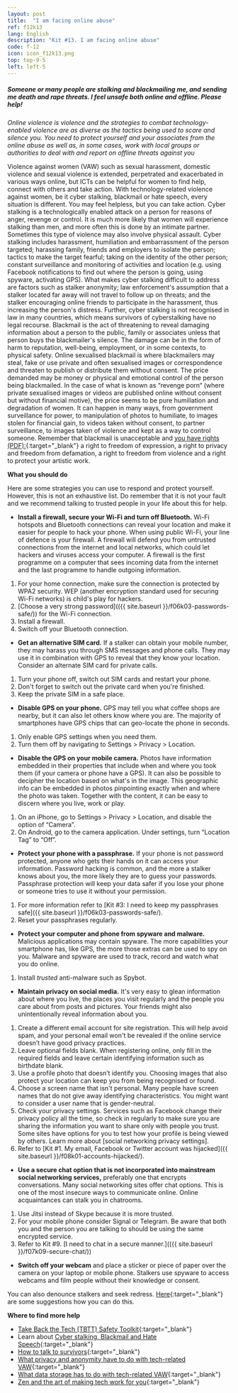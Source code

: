 ```yaml
---
layout: post
title:  "I am facing online abuse"
ref: f12k13
lang: English
description: "Kit #13. I am facing online abuse"
code: f-12
icon: icon_f12k13.png
top: top-9-5
left: left-5
---
```


##### Someone or many people are stalking and blackmailing me, and sending me death and rape threats. I feel unsafe both online and offline. Please help!

*Online violence is violence and the strategies to combat technology-enabled violence are as diverse as the tactics being used to scare and silence you. You need to protect yourself and your associates from the online abuse as well as, in some cases, work with local groups or authorities to deal with and report on offline threats against you*

Violence against women (VAW) such as sexual harassment, domestic violence and sexual violence is extended, perpetrated and exacerbated in various ways online, but ICTs can be helpful for women to find help, connect with others and take action. With technology-related violence against women, be it cyber stalking, blackmail or hate speech, every situation is different. You may feel helpless, but you can take action. 
Cyber stalking is a technologically enabled attack on a person for reasons of anger, revenge or control. It is much more likely that women will experience stalking than men, and more often this is done by an intimate partner. Sometimes this type of violence may also involve physical assault. 
Cyber stalking includes harassment, humiliation and embarrassment of the person targeted; harassing family, friends and employers to isolate the person; tactics to make the target fearful; taking on the identity of the other person; constant surveillance and monitoring of activities and location (e.g. using Facebook notifications to find out where the person is going, using spyware, activating GPS).
What makes cyber stalking difficult to address are factors such as stalker anonymity; law enforcement's assumption that a stalker located far away will not travel to follow up on threats; and the stalker encouraging online friends to participate in the harassment, thus increasing the person's distress. Further, cyber stalking is not recognised in law in many countries, which means survivors of cyberstalking have no legal recourse. 
Blackmail is the act of threatening to reveal damaging information about a person to the public, family or associates unless that person buys the blackmailer's silence. The damage can be in the form of harm to reputation, well-being, employment, or in some contexts, to physical safety. Online sexualised blackmail is where blackmailers may steal, fake or use private and often sexualised images or correspondence and threaten to publish or distribute them without consent. The price demanded may be money or physical and emotional control of the person being blackmailed. In the case of what is known as “revenge porn“ (where private sexualised images or videos are published online without consent but without financial motive), the price seems to be pure humiliation and degradation of women. It can happen in many ways, from government surveillance for power, to manipulation of photos to humiliate, to images stolen for financial gain, to videos taken without consent, to partner surveillance, to images taken of violence and kept as a way to control someone.
Remember that blackmail is unacceptable and [you have rights (PDF):](https://www.takebackthetech.net/sites/default/files/blackmail.pdf){:target="_blank"} a right to freedom of expression, a right to privacy and freedom from defamation, a right to freedom from violence and a right to protect your artistic work.

**What you should do**

Here are some strategies you can use to respond and protect yourself. However, this is not an exhaustive list. Do remember that it is not your fault and we recommend talking to trusted people in your life about this for help.

+ **Install a firewall, secure your Wi-Fi and turn off Bluetooth.** Wi-Fi hotspots and Bluetooth connections can reveal your location and make it easier for people to hack your phone. When using public Wi-Fi, your line of defence is your firewall. A firewall will defend you from untrusted connections from the internet and local networks, which could let hackers and viruses access your computer. A firewall is the first programme on a computer that sees incoming data from the internet and the last programme to handle outgoing information.
 1. For your home connection, make sure the connection is protected by WPA2 security. WEP (another encryption standard used for securing Wi-Fi networks) is child's play for hackers.
 2. [Choose a very strong password](({{ site.baseurl }}/f06k03-passwords-safe/)) for the Wi-Fi connection.
 3. Install a firewall.
 4. Switch off your Bluetooth connection.
+ **Get an alternative SIM card.** If a stalker can obtain your mobile number, they may harass you through SMS messages and phone calls. They may use it in combination with GPS to reveal that they know your location. Consider an alternate SIM card for private calls.
 1. Turn your phone off, switch out SIM cards and restart your phone.
 2. Don't forget to switch out the private card when you're finished. 
 3. Keep the private SIM in a safe place.
+ **Disable GPS on your phone.** GPS may tell you what coffee shops are nearby, but it can also let others know where you are. The majority of smartphones have GPS chips that can geo-locate the phone in seconds.
 1. Only enable GPS settings when you need them. 
 2. Turn them off by navigating to Settings > Privacy > Location.
+ **Disable the GPS on your mobile camera.** Photos have information embedded in their properties that include when and where you took them (if your camera or phone have a GPS). It can also be possible to decipher the location based on what's in the image. This geographic info can be embedded in photos pinpointing exactly when and where the photo was taken. Together with the content, it can be easy to discern where you live, work or play.
 1. On an iPhone, go to Settings > Privacy > Location, and disable the option of “Camera”.
 2. On Android, go to the camera application. Under settings, turn “Location Tag” to “Off”.
+ **Protect your phone with a passphrase.** If your phone is not password protected, anyone who gets their hands on it can access your information. Password hacking is common, and the more a stalker knows about you, the more likely they are to guess your passwords. Passphrase protection will keep your data safer if you lose your phone or someone tries to use it without your permission.
 1. For more information refer to [Kit #3: I need to keep my passphrases safe]({{ site.baseurl }}/f06k03-passwords-safe/).
 2. Reset your passphrases regularly.
+ **Protect your computer and phone from spyware and malware.** Malicious applications may contain spyware. The more capabilities your smartphone has, like GPS, the more those extras can be used to spy on you. Malware and spyware are used to track, record and watch what you do online.
 1. Install *trusted* anti-malware such as Spybot.
+ **Maintain privacy on social media.** It's very easy to glean information about where you live, the places you visit regularly and the people you care about from posts and pictures. Your friends might also unintentionally reveal information about you.
 1. Create a different email account for site registration. This will help avoid spam, and your personal email won't be revealed if the online service doesn’t have good privacy practices. 
 2. Leave optional fields blank. When registering online, only fill in the required fields and leave certain identifying information such as birthdate blank. 
 3. Use a profile photo that doesn’t identify you. Choosing images that also protect your location can keep you from being recognised or found.
 4. Choose a screen name that isn't personal. Many people have screen names that do not give away identifying characteristics. You might want to consider a user name that is gender-neutral.
 5. Check your privacy settings. Services such as Facebook change their privacy policy all the time, so check in regularly to make sure you are sharing the information you want to share only with people you trust. Some sites have options for you to test how your profile is being viewed by others. Learn more about [social networking privacy settings].
 6. Refer to [Kit #1. My email, Facebook or Twitter account was hijacked]({{ site.baseurl }}/f08k01-accounts-hijacked/).
+ **Use a secure chat option that is not incorporated into mainstream social networking services,** preferably one that encrypts conversations. Many social networking sites offer chat options. This is one of the most insecure ways to communicate online. Online acquaintances can stalk you in chatrooms.
 1. Use Jitsi instead of Skype because it is more trusted.
 2. For your mobile phone consider Signal or Telegram. Be aware that both you and the person you are talking to should be using the same encrypted service.
 3. Refer to Kit #9. [I need to chat in a secure manner.](({{ site.baseurl }}/f07k09-secure-chat/))
+ **Switch off your webcam** and place a sticker or piece of paper over the camera on your laptop or mobile phone. Stalkers use spyware to access webcams and film people without their knowledge or consent.

You can also denounce stalkers and seek redress. [Here](https://www.takebackthetech.net/be-safe/cyberstalking-strategies){:target="_blank"} are some suggestions how you can do this.

**Where to find more help**

+ [Take Back the Tech (TBTT) Safety Toolkit](https://www.takebackthetech.net/be-safe/safety-toolkit){:target="_blank"}
+ Learn about [Cyber stalking, Blackmail and Hate Speech](https://www.takebackthetech.net/know-more){:target="_blank"}
+ [How to talk to survivors](https://www.takebackthetech.net/be-safe/how-talk-survivors){:target="_blank"}
+ [What privacy and anonymity have to do with tech-related VAW](https://www.takebackthetech.net/be-safe/how-deal-privacy-and-anonymity){:target="_blank"}
+ [What data storage has to do with tech-related VAW](https://www.takebackthetech.net/be-safe/how-store-data){:target="_blank"}
+ [Zen and the art of making tech work for you](https://gendersec.tacticaltech.org/wiki/index.php/Complete_manual){:target="_blank"}